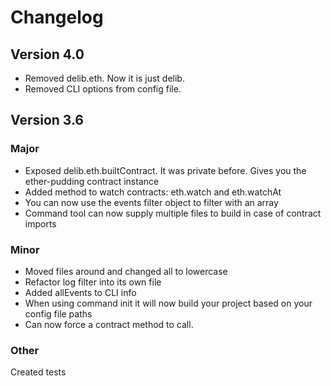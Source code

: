 # Changelog

## Version 4.0
* Removed delib.eth. Now it is just delib.
* Removed CLI options from config file.

## Version 3.6

### Major
* Exposed delib.eth.builtContract. It was private before. Gives you the ether-pudding contract instance
* Added method to watch contracts: eth.watch and eth.watchAt
* You can now use the events filter object to filter with an array
* Command tool can now supply multiple files to build in case of contract imports

### Minor
* Moved files around and changed all to lowercase
* Refactor log filter into its own file
* Added allEvents to CLI info
* When using command init it will now build your project based on your config file paths
* Can now force a contract method to call.

### Other
Created tests
